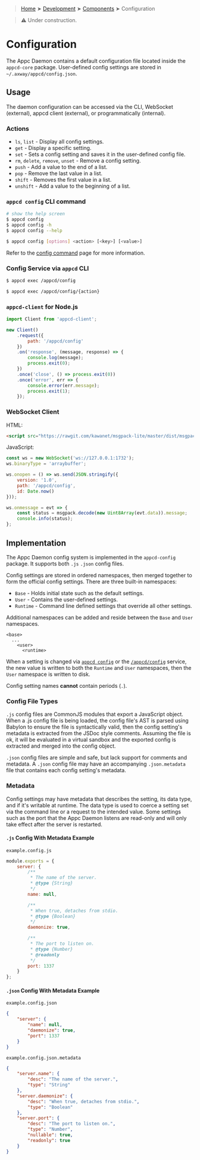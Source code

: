 > [Home](../../README.md) ➤ [Development](../README.md) ➤ [Components](README.md) ➤ Configuration

> :warning: Under construction.

# Configuration

The Appc Daemon contains a default configuration file located inside the `appcd-core` package.
User-defined config settings are stored in `~/.axway/appcd/config.json`.

## Usage

The daemon configuration can be accessed via the CLI, WebSocket (external), appcd client
(external), or programmatically (internal).

### Actions

 * `ls`, `list` - Display all config settings.
 * `get` - Display a specific setting.
 * `set` - Sets a config setting and saves it in the user-defined config file.
 * `rm`, `delete`, `remove`, `unset` - Remove a config setting.
 * `push` - Add a value to the end of a list.
 * `pop` - Remove the last value in a list.
 * `shift` - Removes the first value in a list.
 * `unshift` - Add a value to the beginning of a list.

### `appcd config` CLI command

```sh
# show the help screen
$ appcd config
$ appcd config -h
$ appcd config --help

$ appcd config [options] <action> [<key>] [<value>]
```

Refer to the [config command](Commands/config.md) page for more information.

### Config Service via `appcd` CLI

```sh
$ appcd exec /appcd/config

$ appcd exec /appcd/config/{action}
```

### `appcd-client` for Node.js

```js
import Client from 'appcd-client';

new Client()
	.request({
		path: '/appcd/config'
	})
	.on('response', (message, response) => {
		console.log(message);
		process.exit(0);
	})
	.once('close', () => process.exit(0))
	.once('error', err => {
		console.error(err.message);
		process.exit(1);
	});
```

### WebSocket Client

HTML:

```html
<script src="https://rawgit.com/kawanet/msgpack-lite/master/dist/msgpack.min.js"></script>
```

JavaScript:

```js
const ws = new WebSocket('ws://127.0.0.1:1732');
ws.binaryType = 'arraybuffer';

ws.onopen = () => ws.send(JSON.stringify({
    version: '1.0',
    path: '/appcd/config',
    id: Date.now()
}));

ws.onmessage = evt => {
	const status = msgpack.decode(new Uint8Array(evt.data)).message;
    console.info(status);
};
```

## Implementation

The Appc Daemon config system is implemented in the `appcd-config` package. It supports both `.js`
`.json` config files.

Config settings are stored in ordered namespaces, then merged together to form the official config
settings. There are three built-in namespaces:

 * `Base` - Holds initial state such as the default settings.
 * `User` - Contains the user-defined settings.
 * `Runtime` - Command line defined settings that override all other settings.

Additional namespaces can be added and reside between the `Base` and `User` namespaces.

```
<base>
  ...
    <user>
      <runtime>
```

When a setting is changed via [`appcd config`](../Commands/config.md) or the
[`/appcd/config`](../Services/config.md) service, the new value is written to both the `Runtime` and
`User` namespaces, then the `User` namespace is written to disk.

Config setting names __cannot__ contain periods (`.`).

### Config File Types

`.js` config files are CommonJS modules that export a JavaScript object. When a .js config file is
being loaded, the config file's AST is parsed using Babylon to ensure the file is syntactically
valid, then the config setting's metadata is extracted from the JSDoc style comments. Assuming the
file is ok, it will be evaluated in a virtual sandbox and the exported config is extracted and
merged into the config object.

`.json` config files are simple and safe, but lack support for comments and metadata. A `.json`
config file may have an accompanying `.json.metadata` file that contains each config setting's
metadata.

### Metadata

Config settings may have metadata that describes the setting, its data type, and if it's writable at
runtime. The data type is used to coerce a setting set via the command line or a request to the
intended value. Some settings such as the port that the Appc Daemon listens are read-only and will
only take effect after the server is restarted.

#### `.js` Config With Metadata Example

`example.config.js`

```javascript
module.exports = {
    server: {
        /**
         * The name of the server.
         * @type {String}
         */
        name: null,

        /**
         * When true, detaches from stdio.
         * @type {Boolean}
         */
        daemonize: true,

        /**
         * The port to listen on.
         * @type {Number}
         * @readonly
         */
        port: 1337
    }
};
```

#### `.json` Config With Metadata Example

`example.config.json`

```json
{
    "server": {
        "name": null,
        "daemonize": true,
        "port": 1337
    }
}
```

`example.config.json.metadata`

```json
{
    "server.name": {
        "desc": "The name of the server.",
        "type": "String"
    },
    "server.daemonize": {
        "desc": "When true, detaches from stdio.",
        "type": "Boolean"
    },
    "server.port": {
        "desc": "The port to listen on.",
        "type": "Number",
        "nullable": true,
        "readonly": true
    }
}
```
